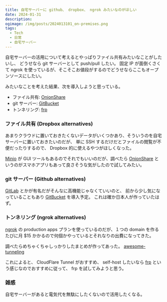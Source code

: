 ```yaml
---
title: 自宅サーバーに github、 dropbox、 ngrok みたいなのがほしい
date: 2024-01-31
description:
ogimage: /img/posts/2024013101_on-premises.png
tags:
  - Tech
  - 日常
  - 自宅サーバー
---
```


自宅サーバーの活用について考えるとやっぱりファイル共有みたいなことがしたいし、
どうせなら git サーバーとして push/pull したい。 固定 IP が面倒くさくて ngrok
を使っているが、そこそこお値段がするのでどうせならここもオープンソースにしたい。

みたいなことを考えた結果、次を導入しようと思っている。

- ファイル共有: [OnionShare](https://onionshare.org)
- git サーバー: [GitBucket](https://github.com/gitbucket/gitbucket)
- トンネリング: [frp](https://github.com/fatedier/frp)

### ファイル共有 (Dropbox alternatives)

あまりクラウドに置いておきたくないデータがいくつかあり、そういうのを自宅サーバーに置いておきたいのだが、
単に SSH するだけだとファイルの閲覧が不便だったりするので、 Dropbox
的に使えるやつがほしくなった。

[Minio](https://min.io) が GUI ツールもあるのでそれでもいいのだが、調べたら
[OnionShare](https://onionshare.org)
というのがスマホアプリもあって良さそうな気がしたので試してみたい。

### git サーバー (Github alternatives)

[GitLab](https://about.gitlab.com)
とかが有名だがそんなに高機能じゃなくていいのと、
前から少し気になっていることもあり
[GitBucket](https://github.com/gitbucket/gitbucket) を導入予定。
これは確か日本人が作っていたはず。

### トンネリング (ngrok alternatives)

[ngrok](https://ngrok.com) の production apps プランを使っているのだが、１つの
domain を作るたびに月 $15
かかるので何個かやっているとそれなりの出費になってきた。

調べたらめちゃくちゃしっかりしたまとめが作ってあった。
[awesome-tunneling](https://github.com/anderspitman/awesome-tunneling)

これによると、 CloudFlare Tunnel がおすすめ、 self-host したいなら
[frp](https://github.com/fatedier/frp) という感じなのでおすすめに従って、 frp
を試してみようと思う。

### 雑感

自宅サーバーがあると電気代を無駄にしたくないので活用したくなる。
